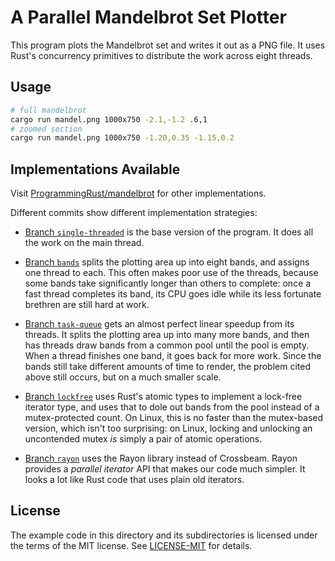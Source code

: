 # A Parallel Mandelbrot Set Plotter

This program plots the Mandelbrot set and writes it out as a PNG file. It uses Rust's concurrency primitives to distribute the work across eight threads.

## Usage

```sh
# full mandelbrot
cargo run mandel.png 1000x750 -2.1,-1.2 .6,1
# zoomed section
cargo run mandel.png 1000x750 -1.20,0.35 -1.15,0.2
```

## Implementations Available
Visit [ProgrammingRust/mandelbrot](https://github.com/ProgrammingRust/mandelbrot) for other implementations.

Different commits show different implementation strategies:

*   [Branch `single-threaded`](https://github.com/ProgrammingRust/mandelbrot/tree/single-threaded)
    is the base version of the program. It does all the work on the main
    thread.

*   [Branch `bands`](https://github.com/ProgrammingRust/mandelbrot/tree/bands)
    splits the plotting area up into eight bands, and assigns one thread
    to each.  This often makes poor use of the threads, because some
    bands take significantly longer than others to complete: once a fast
    thread completes its band, its CPU goes idle while its less
    fortunate brethren are still hard at work.

*   [Branch `task-queue`](https://github.com/ProgrammingRust/mandelbrot/tree/task-queue)
    gets an almost perfect linear speedup from its threads. It splits
    the plotting area up into many more bands, and then has threads draw
    bands from a common pool until the pool is empty. When a thread
    finishes one band, it goes back for more work. Since the bands still
    take different amounts of time to render, the problem cited above
    still occurs, but on a much smaller scale.

*   [Branch `lockfree`](https://github.com/ProgrammingRust/mandelbrot/tree/lockfree)
    uses Rust's atomic types to implement a lock-free iterator type, and
    uses that to dole out bands from the pool instead of a
    mutex-protected count. On Linux, this is no faster than the
    mutex-based version, which isn't too surprising: on Linux, locking
    and unlocking an uncontended mutex *is* simply a pair of atomic
    operations.

*   [Branch `rayon`](https://github.com/ProgrammingRust/mandelbrot/tree/rayon)
    uses the Rayon library instead of Crossbeam. Rayon provides a
    *parallel iterator* API that makes our code much simpler.  It looks
    a lot like Rust code that uses plain old iterators.

## License

The example code in this directory and its subdirectories is licensed under the
terms of the MIT license. See [LICENSE-MIT](LICENSE-MIT) for details.
